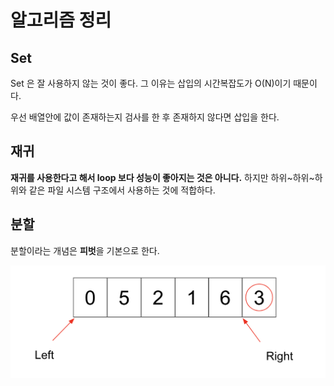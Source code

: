 # 알고리즘 정리

## Set
Set 은 잘 사용하지 않는 것이 좋다. 
그 이유는 삽입의 시간복잡도가 O(N)이기 때문이다.

우선 배열안에 값이 존재하는지 검사를 한 후 
존재하지 않다면 삽입을 한다.
 
## 재귀
**재귀를 사용한다고 해서 loop 보다 성능이 좋아지는 것은 아니다.**
하지만 하위~하위~하위와 같은 파일 시스템 구조에서 사용하는 것에 적합하다.

## 분할
분할이라는 개념은 **피벗**을 기본으로 한다.

![](res/division/1.png)
